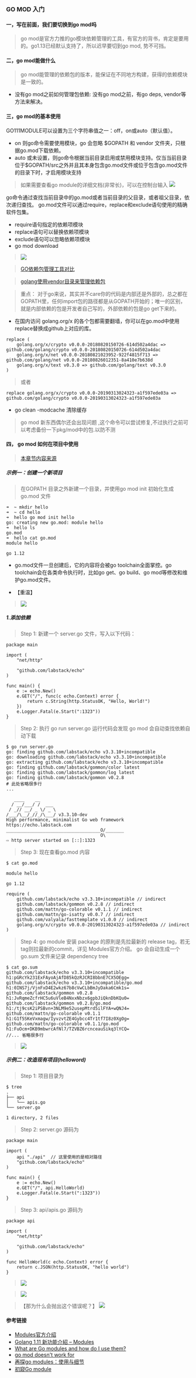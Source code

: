 ### GO MOD 入门

#### 一，写在前面，我们要切换到go mod吗
>go mod是官方力推的go模块依赖管理的工具，有官方的背书，肯定是要用的。go1.13已经默认支持了，所以迟早要切到go mod, 势不可挡。

#### 二，go mod能做什么
>go mod能管理的依赖包的版本，能保证在不同地方构建，获得的依赖模块是一致的。
* 没有go mod之前如何管理包依赖: 没有go mod之前，有go deps, vendor等方法来解决。

#### 三，go mod的基本使用
GO111MODULE可以设置为三个字符串值之一：off，on或auto（默认值）。
* on 则go命令需要使用模块，go 会忽略 $GOPATH 和 vendor 文件夹，只根据go.mod下载依赖。
* auto 或未设置，则go命令根据当前目录启用或禁用模块支持。仅当当前目录位于$GOPATH/src之外并且其本身包含go.mod文件或位于包含go.mod文件的目录下时，才启用模块支持

> 如果需要查看go module的详细文档(非常长)，可以在控制台输入
![](./images/d8md_a.jpg)

go命令通过查找当前目录中的go.mod或者当前目录的父目录，或者祖父目录，依次递归查找。
go.mod文件可以通过require，replace和exclude语句使用的精确软件包集。

* require语句指定的依赖项模块
* replace语句可以替换依赖项模块
* exclude语句可以忽略依赖项模块
* go mod download

> ![](./images/d8md_b.jpg)

> [GO依赖包管理工具对比](https://ieevee.com/tech/2017/07/10/go-import.html)

> [golang使用vendor目录来管理依赖包](https://studygolang.com/articles/10312)

> 重点： 对于go来说，其实并不care你的代码是内部还是外部的，总之都在GOPATH里，任何import包的路径都是从GOPATH开始的；唯一的区别，就是内部依赖的包是开发者自己写的，外部依赖的包是go get下来的。


* 在国内访问 golang.org/x 的各个包都需要翻墙，你可以在go.mod中使用replace替换成github上对应的库。
```
replace (
    golang.org/x/crypto v0.0.0-20180820150726-614d502a4dac => github.com/golang/crypto v0.0.0-20180820150726-614d502a4dac
    golang.org/x/net v0.0.0-20180821023952-922f4815f713 => github.com/golang/net v0.0.0-20180826012351-8a410e7b638d
    golang.org/x/text v0.3.0 => github.com/golang/text v0.3.0
)
```
>或者

`
replace golang.org/x/crypto v0.0.0-20190313024323-a1f597ede03a => github.com/golang/crypto v0.0.0-20190313024323-a1f597ede03a
`

* go clean -modcache 清除缓存
> go mod 新东西偶尔还会出现问题 ,这个命令可以尝试修复,不过执行之前可以考虑备份一下pkg/mod中的包.以防不测

#### 四， go mod 如何在项目中使用 
> [本章节内容来源](https://segmentfault.com/a/1190000018536993)

##### 示例一：创建一个新项目

> 在GOPATH 目录之外新建一个目录，并使用go mod init 初始化生成go.mod 文件
```
➜  ~ mkdir hello
➜  ~ cd hello
➜  hello go mod init hello
go: creating new go.mod: module hello
➜  hello ls
go.mod
➜  hello cat go.mod
module hello

go 1.12
```
* go.mod文件一旦创建后，它的内容将会被go toolchain全面掌控。go toolchain会在各类命令执行时，比如go get、go build、go mod等修改和维护go.mod文件。

* 【重温】
> ![](./images/d8md_c.jpg)

##### 1.添加依赖
> Step 1: 新建一个 server.go 文件，写入以下代码：
```
package main

import (
    "net/http"
    
    "github.com/labstack/echo"
)

func main() {
    e := echo.New()
    e.GET("/", func(c echo.Context) error {
        return c.String(http.StatusOK, "Hello, World!")
    })
    e.Logger.Fatal(e.Start(":1323"))
}
```
> Step 2: 执行 go run server.go 运行代码会发现 go mod 会自动查找依赖自动下载
```
$ go run server.go
go: finding github.com/labstack/echo v3.3.10+incompatible
go: downloading github.com/labstack/echo v3.3.10+incompatible
go: extracting github.com/labstack/echo v3.3.10+incompatible
go: finding github.com/labstack/gommon/color latest
go: finding github.com/labstack/gommon/log latest
go: finding github.com/labstack/gommon v0.2.8
# 此处省略很多行
...

   ____    __
  / __/___/ /  ___
 / _// __/ _ \/ _ \
/___/\__/_//_/\___/ v3.3.10-dev
High performance, minimalist Go web framework
https://echo.labstack.com
____________________________________O/_______
                                    O\
⇨ http server started on [::]:1323
```
> Step 3: 现在查看go.mod 内容
```
$ cat go.mod

module hello

go 1.12

require (
    github.com/labstack/echo v3.3.10+incompatible // indirect
    github.com/labstack/gommon v0.2.8 // indirect
    github.com/mattn/go-colorable v0.1.1 // indirect
    github.com/mattn/go-isatty v0.0.7 // indirect
    github.com/valyala/fasttemplate v1.0.0 // indirect
    golang.org/x/crypto v0.0.0-20190313024323-a1f597ede03a // indirect
)
```
> Step 4: go module 安装 package 的原則是先拉最新的 release tag，若无tag则拉最新的commit，详见 Modules官方介绍。 go 会自动生成一个 go.sum 文件来记录 dependency tree
```
$ cat go.sum
github.com/labstack/echo v3.3.10+incompatible h1:pGRcYk231ExFAyoAjAfD85kQzRJCRI8bbnE7CX5OEgg=
github.com/labstack/echo v3.3.10+incompatible/go.mod h1:0INS7j/VjnFxD4E2wkz67b8cVwCLbBmJyDaka6Cmk1s=
github.com/labstack/gommon v0.2.8 h1:JvRqmeZcfrHC5u6uVleB4NxxNbzx6gpbJiQknDbKQu0=
github.com/labstack/gommon v0.2.8/go.mod h1:/tj9csK2iPSBvn+3NLM9e52usepMtrd5ilFYA+wQNJ4=
github.com/mattn/go-colorable v0.1.1 h1:G1f5SKeVxmagw/IyvzvtZE4Gybcc4Tr1tf7I8z0XgOg=
github.com/mattn/go-colorable v0.1.1/go.mod h1:FuOcm+DKB9mbwrcAfNl7/TZVBZ6rcnceauSikq3lYCQ=
//... 省略很多行
```
>![](./images/d8md_d.jpg)

##### 示例二：改造现有项目(helloword)
> Step 1: 项目目录为
```
$ tree
.
├── api
│   └── apis.go
└── server.go

1 directory, 2 files
```
> Step 2: server.go 源码为
```
package main

import (
    api "./api"  // 这里使用的是相对路径
    "github.com/labstack/echo"
)

func main() {
    e := echo.New()
    e.GET("/", api.HelloWorld)
    e.Logger.Fatal(e.Start(":1323"))
}
```
> Step 3: api/apis.go 源码为
```
package api

import (
    "net/http"

    "github.com/labstack/echo"
)

func HelloWorld(c echo.Context) error {
    return c.JSON(http.StatusOK, "hello world")
}
```
>![](./images/d8md_e.jpg)

>![](./images/d8md_f.jpg)

>【那为什么会抛出这个错误呢？】
>![](./images/d8md_g.jpg)

#### 参考链接
* [Modules官方介绍](https://github.com/golang/go/wiki/Modules)
* [Golang 1.11 新功能介紹 – Modules](https://www.lightblue.asia/golang-1-11-new-festures-modules/?doing_wp_cron=1552464864.6369309425354003906250)
* [What are Go modules and how do I use them?](https://talks.godoc.org/github.com/myitcv/talks/2018-08-15-glug-modules/main.slide#1)
* [go mod doesn't work for](https://github.com/golang/go/issues/27565)
* [再探go modules：使用与细节](https://www.cnblogs.com/apocelipes/p/10295096.html)
* [初窥Go module](https://tonybai.com/2018/07/15/hello-go-module/)